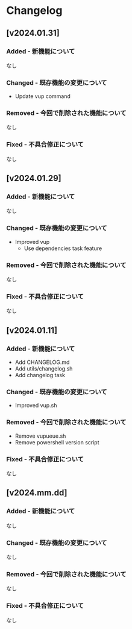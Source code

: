 # Changelog

## [v2024.01.31]

### Added - 新機能について

なし

### Changed - 既存機能の変更について

- Update vup command

### Removed - 今回で削除された機能について

なし

### Fixed - 不具合修正について

なし

## [v2024.01.29]

### Added - 新機能について

なし

### Changed - 既存機能の変更について

- Improved vup
    - Use dependencies task feature

### Removed - 今回で削除された機能について

なし

### Fixed - 不具合修正について

なし


## [v2024.01.11]

### Added - 新機能について

- Add CHANGELOG.md
- Add utils/changelog.sh
- Add changelog task

### Changed - 既存機能の変更について

- Improved vup.sh

### Removed - 今回で削除された機能について

- Remove vupueue.sh
- Remove powershell version script

### Fixed - 不具合修正について

なし

## [v2024.mm.dd]

### Added - 新機能について

なし

### Changed - 既存機能の変更について

なし

### Removed - 今回で削除された機能について

なし

### Fixed - 不具合修正について

なし

